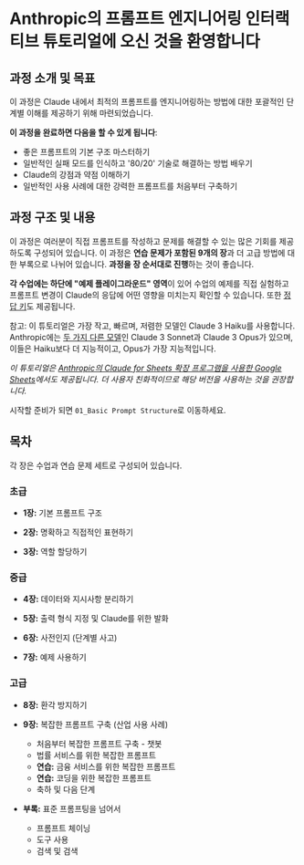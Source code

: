 # Anthropic의 프롬프트 엔지니어링 인터랙티브 튜토리얼에 오신 것을 환영합니다

## 과정 소개 및 목표

이 과정은 Claude 내에서 최적의 프롬프트를 엔지니어링하는 방법에 대한 포괄적인 단계별 이해를 제공하기 위해 마련되었습니다.

**이 과정을 완료하면 다음을 할 수 있게 됩니다**:
- 좋은 프롬프트의 기본 구조 마스터하기
- 일반적인 실패 모드를 인식하고 '80/20' 기술로 해결하는 방법 배우기
- Claude의 강점과 약점 이해하기
- 일반적인 사용 사례에 대한 강력한 프롬프트를 처음부터 구축하기

## 과정 구조 및 내용

이 과정은 여러분이 직접 프롬프트를 작성하고 문제를 해결할 수 있는 많은 기회를 제공하도록 구성되어 있습니다. 이 과정은 **연습 문제가 포함된 9개의 장**과 더 고급 방법에 대한 부록으로 나뉘어 있습니다. **과정을 장 순서대로 진행**하는 것이 좋습니다.

**각 수업에는 하단에 "예제 플레이그라운드" 영역**이 있어 수업의 예제를 직접 실험하고 프롬프트 변경이 Claude의 응답에 어떤 영향을 미치는지 확인할 수 있습니다. 또한 [정답 키](https://docs.google.com/spreadsheets/d/1jIxjzUWG-6xBVIa2ay6yDpLyeuOh_hR_ZB75a47KX_E/edit?usp=sharing)도 제공됩니다.

참고: 이 튜토리얼은 가장 작고, 빠르며, 저렴한 모델인 Claude 3 Haiku를 사용합니다. Anthropic에는 [두 가지 다른 모델](https://docs.anthropic.com/claude/docs/models-overview)인 Claude 3 Sonnet과 Claude 3 Opus가 있으며, 이들은 Haiku보다 더 지능적이고, Opus가 가장 지능적입니다.

*이 튜토리얼은 [Anthropic의 Claude for Sheets 확장 프로그램을 사용한 Google Sheets](https://docs.google.com/spreadsheets/d/19jzLgRruG9kjUQNKtCg1ZjdD6l6weA6qRXG5zLIAhC8/edit?usp=sharing)에서도 제공됩니다. 더 사용자 친화적이므로 해당 버전을 사용하는 것을 권장합니다.*

시작할 준비가 되면 `01_Basic Prompt Structure`로 이동하세요.

## 목차

각 장은 수업과 연습 문제 세트로 구성되어 있습니다.

### 초급
- **1장:** 기본 프롬프트 구조

- **2장:** 명확하고 직접적인 표현하기

- **3장:** 역할 할당하기

### 중급
- **4장:** 데이터와 지시사항 분리하기

- **5장:** 출력 형식 지정 및 Claude를 위한 발화

- **6장:** 사전인지 (단계별 사고)

- **7장:** 예제 사용하기

### 고급
- **8장:** 환각 방지하기

- **9장:** 복잡한 프롬프트 구축 (산업 사용 사례)
  - 처음부터 복잡한 프롬프트 구축 - 챗봇
  - 법률 서비스를 위한 복잡한 프롬프트
  - **연습:** 금융 서비스를 위한 복잡한 프롬프트
  - **연습:** 코딩을 위한 복잡한 프롬프트
  - 축하 및 다음 단계

- **부록:** 표준 프롬프팅을 넘어서
  - 프롬프트 체이닝
  - 도구 사용
  - 검색 및 검색
